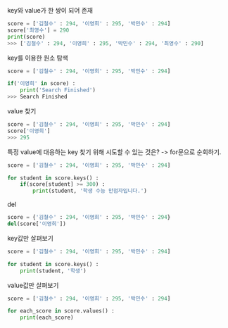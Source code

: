 key와 value가 한 쌍이 되어 존재

```python
score = ['김철수' : 294, '이영희' : 295, '박민수' : 294]
score['최영수'] = 290
print(score)
>>> ['김철수' : 294, '이영희' : 295, '박민수' : 294, '최영수' : 290]
```

key를 이용한 원소 탐색

```python
score = ['김철수' : 294, '이영희' : 295, '박민수' : 294]

if('이영희' in score) :
	print('Search Finished')
>>> Search Finished
```

value 찾기
```python
score = ['김철수' : 294, '이영희' : 295, '박민수' : 294]
score['이영희']
>>> 295
```

특정 value에 대응하는 key 찾기 위해 시도할 수 있는 것은? -> for문으로 순회하기.

```python
score = ['김철수' : 294, '이영희' : 295, '박민수' : 294]

for student in score.keys() :
	if(score[student] >= 300) :
		print(student, '학생 수능 만점자입니다.')
```

del
```python
score = {'김철수' : 294, '이영희' : 295, '박민수' : 294}
del(score['이영희'])
```

key값만 살펴보기

```python
score = ['김철수' : 294, '이영희' : 295, '박민수' : 294]

for student in score.keys() :
	print(student, '학생')
```

value값만 살펴보기

```python
score = ['김철수' : 294, '이영희' : 295, '박민수' : 294]

for each_score in score.values() :
	print(each_score)
```
